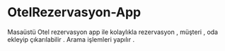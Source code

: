 # OtelRezervasyon-App
Masaüstü Otel rezervasyon app ile kolaylıkla rezervasyon , müşteri , oda ekleyip çıkarılabilir . Arama işlemleri yapılır . 
